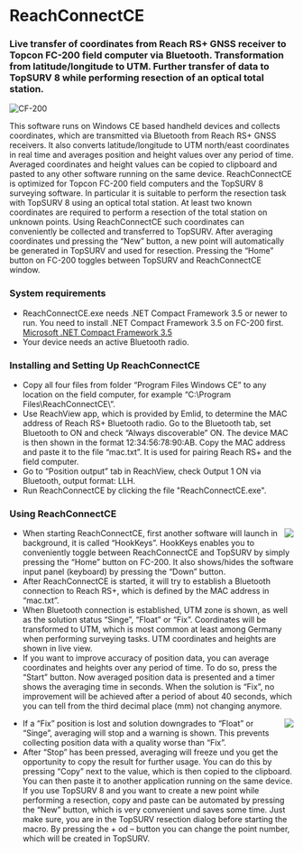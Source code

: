 # ReachConnectCE
### Live transfer of coordinates from Reach RS+ GNSS receiver to Topcon FC-200 field computer via Bluetooth. Transformation from latitude/longitude to UTM. Further transfer of data to TopSURV 8 while performing resection of an optical total station.

![CF-200](https://user-images.githubusercontent.com/21182528/65868490-a1b3b300-e378-11e9-9165-5073fd31eb14.jpg)

This software runs on Windows CE based handheld devices and collects coordinates, which are transmitted via Bluetooth from Reach RS+ GNSS receivers. It also converts latitude/longitude to UTM north/east coordinates in real time and averages position and height values over any period of time. Averaged coordinates and height values can be copied to clipboard and pasted to any other software running on the same device. ReachConnectCE is optimized for Topcon FC-200 field computers and the TopSURV 8 surveying software. In particular it is suitable to perform the resection task with TopSURV 8 using an optical total station. At least two known coordinates are required to perform a resection of the total station on unknown points. Using ReachConnectCE such coordinates can conveniently be collected and transferred to TopSURV. After averaging coordinates und pressing the “New” button, a new point will automatically be generated in TopSURV and used for resection. Pressing the “Home” button on FC-200 toggles between TopSURV and ReachConnectCE window.

### System requirements
* ReachConnectCE.exe needs .NET Compact Framework 3.5 or newer to run. You need to install .NET Compact Framework 3.5 on FC-200 first. [Microsoft .NET Compact Framework 3.5](https://www.microsoft.com/en-us/download/details.aspx?id=65)
* Your device needs an active Bluetooth radio.

### Installing and Setting Up ReachConnectCE
* Copy all four files from folder “Program Files Windows CE” to any location on the field computer, for example “C:\Program Files\ReachConnectCE\”.
* Use ReachView app, which is provided by Emlid, to determine the MAC address of Reach RS+ Bluetooth radio. Go to the Bluetooth tab, set Bluetooth to ON and check “Always discoverable” ON. The device MAC is then shown in the format 12:34:56:78:90:AB. Copy the MAC address and paste it to the file “mac.txt”. It is used for pairing Reach RS+ and the field computer.
* Go to “Position output” tab in ReachView, check Output 1 ON via Bluetooth, output format: LLH.
* Run ReachConnectCE by clicking the file "ReachConnectCE.exe".

### Using ReachConnectCE

<img align="right" src="https://user-images.githubusercontent.com/21182528/65905332-aa2fdc00-e3c0-11e9-8dcd-bec897433348.jpg">

* When starting ReachConnectCE, first another software will launch in background, it is called “HookKeys”. HookKeys enables you to conveniently toggle between ReachConnectCE and TopSURV by simply pressing the “Home” button on FC-200. It also shows/hides the software input panel (keyboard) by pressing the “Down” button.
* After ReachConnectCE is started, it will try to establish a Bluetooth connection to Reach RS+, which is defined by the MAC address in “mac.txt”.
* When Bluetooth connection is established, UTM zone is shown, as well as the solution status “Singe”, “Float” or “Fix”. Coordinates will be transformed to UTM, which is most common at least among Germany when performing surveying tasks. UTM coordinates and heights are shown in live view.
* If you want to improve accuracy of position data, you can average coordinates and heights over any period of time. To do so, press the “Start” button. Now averaged position data is presented and a timer shows the averaging time in seconds. When the solution is “Fix”, no improvement will be achieved after a period of about 40 seconds, which you can tell from the third decimal place (mm) not changing anymore.
<img align="right" src="https://user-images.githubusercontent.com/21182528/65902356-879ac480-e3ba-11e9-8b6a-19cd81ec447f.jpg">

* If a “Fix” position is lost and solution downgrades to “Float” or “Singe”, averaging will stop and a warning is shown. This prevents collecting position data with a quality worse than “Fix”.
* After “Stop” has been pressed, averaging will freeze und you get the opportunity to copy the result for further usage. You can do this by pressing “Copy” next to the value, which is then copied to the clipboard. You can then paste it to another application running on the same device. If you use TopSURV 8 and you want to create a new point while performing a resection, copy and paste can be automated by pressing the “New” button, which is very convenient und saves some time. Just make sure, you are in the TopSURV resection dialog before starting the macro. By pressing the + od – button you can change the point number, which will be created in TopSURV.


